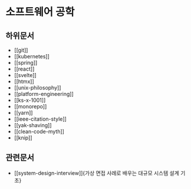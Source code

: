 # 소프트웨어 공학

## 하위문서

- [[git]]
- [[kubernetes]]
- [[spring]]
- [[react]]
- [[svelte]]
- [[htmx]]
- [[unix-philosophy]]
- [[platform-engineering]]
- [[ks-x-1001]]
- [[monorepo]]
- [[yarn]]
- [[ieee-citation-style]]
- [[yak-shaving]]
- [[clean-code-myth]]
- [[knip]]

## 관련문서

- [[system-design-interview]]{가상 면접 사례로 배우는 대규모 시스템 설계 기초}
